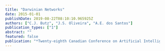 ```yaml
---
title: "Darwinian Networks"
date: 2015-01-01
publishDate: 2019-08-22T08:10:10.965925Z
authors: ["C.J. Butz", "J.S. Oliveira", "A.E. dos Santos"]
publication_types: ["1"]
abstract: ""
featured: false
publication: "*Twenty-eighth Canadian Conference on Artificial Intelligence (AI)*"
---
```



